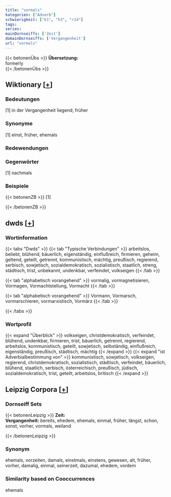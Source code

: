 ```yaml
---
title: "vormals"
kategorien: ["Adverb"]
schwierigkeit: ["k1", "h3", "r14"]
tags:
series:
mainDornseiffs: ['Zeit']
domainDornseiffs: ['Vergangenheit']
url: "vormals"
---
```


{{< betonenÜbs >}}
**Übersetzung:**  
formerly  
{{< /betonenÜbs >}}

## Wiktionary [[+](https://de.wiktionary.org/wiki/vormals)]

### Bedeutungen
[1] in der Vergangenheit liegend; früher  

### Synonyme
[1] einst, früher, ehemals  

### Redewendungen
  

### Gegenwörter
[1] nachmals  

### Beispiele
{{< betonenZB >}}
[1]  

{{< /betonenZB >}}


## dwds [[+](https://www.dwds.de/wb/vormals)]

### Wortinformation
{{< tabs "Dwds" >}}
{{< tab "Typische Verbindungen" >}}
arbeitslos, beliebt, blühend, bäuerlich, eigenständig, einflußreich, firmieren, geheim, geltend, geteilt, getrennt, kommunistisch, mächtig, preußisch, regierend, serbisch, sowjetisch, sozialdemokratisch, sozialistisch, staatlich, streng, städtisch, trist, unbekannt, undenkbar, verfeindet, volkseigen
{{< /tab >}}

{{< tab "alphabetisch vorangehend" >}}
vormalig, vormagnetisieren, Vormagen, Vormachtstellung, Vormacht
{{< /tab >}}

{{< tab "alphabetisch vorangehend" >}}
Vormann, Vormarsch, vormarschieren, vormarxistisch, Vormärz
{{< /tab >}}

{{< /tabs >}}

### Wortprofil
{{< expand "Überblick" >}} volkseigen, christdemokratisch, verfeindet, blühend, undenkbar, firmieren, trist, bäuerlich, getrennt, regierend, arbeitslos, kommunistisch, geteilt, sowjetisch, selbständig, einflußreich, eigenständig, preußisch, städtisch, mächtig {{< /expand >}}
{{< expand "ist Adverbialbestimmung von" >}} kommunistisch, sowjetisch, volkseigen, regierend, christdemokratisch, sozialistisch, städtisch, verfeindet, bäuerlich, blühend, staatlich, serbisch, österreichisch, preußisch, jüdisch, sozialdemokratisch, trist, geteilt, arbeitslos, britisch {{< /expand >}}

## Leipzig Corpora [[+](https://corpora.uni-leipzig.de/en/res?word=vormals&corpusId=deu_newscrawl-public_2018)]

### Dornseiff Sets
{{< betonenLeipzig >}}
**Zeit:**  
**Vergangenheit:** bereits, ehedem, ehemals, einmal, früher, längst, schon, sonst, vorher, vormals, weiland  

{{< /betonenLeipzig >}}

### Synonym
ehemals, vorzeiten, damals, einstmals, einstens, gewesen, alt, früher, vorher, damalig, einmal, seinerzeit, dazumal, ehedem, vordem


### Similarity based on Cooccurrences
ehemals

